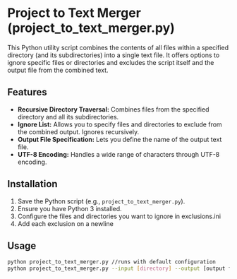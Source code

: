# Project to Text Merger (project_to_text_merger.py)

This Python utility script combines the contents of all files within a specified directory (and its subdirectories) into a single text file.  It offers options to ignore specific files or directories and excludes the script itself and the output file from the combined text.

## Features

* **Recursive Directory Traversal:** Combines files from the specified directory and all its subdirectories.
* **Ignore List:** Allows you to specify files and directories to exclude from the combined output.  Ignores recursively.
* **Output File Specification:** Lets you define the name of the output text file.
* **UTF-8 Encoding:** Handles a wide range of characters through UTF-8 encoding.

## Installation

1. Save the Python script (e.g., `project_to_text_merger.py`).
2. Ensure you have Python 3 installed.
3. Configure the files and directories you want to ignore in exclusions.ini
4. Add each exclusion on a newline

## Usage

```bash
python project_to_text_merger.py //runs with default configuration
python project_to_text_merger.py --input [directory] --output [output file] --config [exclusions file]